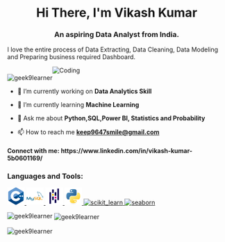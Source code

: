 <h1 align="center">Hi There, I'm Vikash Kumar</h1>
<h3 align="center">An aspiring Data Analyst from India.</h3>

I love the entire process of Data Extracting, Data Cleaning, Data Modeling and Preparing business required Dashboard.


<img align="right" alt="Coding" width="400" src="https://freelancersacademy.com/wp-content/uploads/2018/06/3ae419_b187b75e0a194ec9832b9c716c5a169f_mv2.gif">

<p align="left"> <img src="https://komarev.com/ghpvc/?username=geek9learner&label=Profile%20views&color=0e75b6&style=flat" alt="geek9learner" /> </p>

- 🔭 I’m currently working on **Data Analytics Skill**

- 🌱 I’m currently learning **Machine Learning**

- 💬 Ask me about **Python,SQL,Power BI, Statistics and Probability**

- 📫 How to reach me **keep9647smile@gmail.com**

<h4 align="left">Connect with me: https://www.linkedin.com/in/vikash-kumar-5b0601169/ </h4>
<p align="left">
</p>

<h3 align="left">Languages and Tools:</h3>
<p align="left"> <a href="https://www.w3schools.com/cpp/" target="_blank" rel="noreferrer"> <img src="https://raw.githubusercontent.com/devicons/devicon/master/icons/cplusplus/cplusplus-original.svg" alt="cplusplus" width="40" height="40"/> </a> <a href="https://www.mysql.com/" target="_blank" rel="noreferrer"> <img src="https://raw.githubusercontent.com/devicons/devicon/master/icons/mysql/mysql-original-wordmark.svg" alt="mysql" width="40" height="40"/> </a> <a href="https://pandas.pydata.org/" target="_blank" rel="noreferrer"> <img src="https://raw.githubusercontent.com/devicons/devicon/2ae2a900d2f041da66e950e4d48052658d850630/icons/pandas/pandas-original.svg" alt="pandas" width="40" height="40"/> </a> <a href="https://www.python.org" target="_blank" rel="noreferrer"> <img src="https://raw.githubusercontent.com/devicons/devicon/master/icons/python/python-original.svg" alt="python" width="40" height="40"/> </a> <a href="https://scikit-learn.org/" target="_blank" rel="noreferrer"> <img src="https://upload.wikimedia.org/wikipedia/commons/0/05/Scikit_learn_logo_small.svg" alt="scikit_learn" width="40" height="40"/> </a> <a href="https://seaborn.pydata.org/" target="_blank" rel="noreferrer"> <img src="https://seaborn.pydata.org/_images/logo-mark-lightbg.svg" alt="seaborn" width="40" height="40"/> </a> </p>

<p><img align="left" src="https://github-readme-stats.vercel.app/api/top-langs?username=geek9learner&show_icons=true&locale=en&layout=compact" alt="geek9learner" /></p>

<p>&nbsp;<img align="center" src="https://github-readme-stats.vercel.app/api?username=geek9learner&show_icons=true&locale=en" alt="geek9learner" /></p>

<p><img align="center" src="https://github-readme-streak-stats.herokuapp.com/?user=geek9learner&" alt="geek9learner" /></p>
